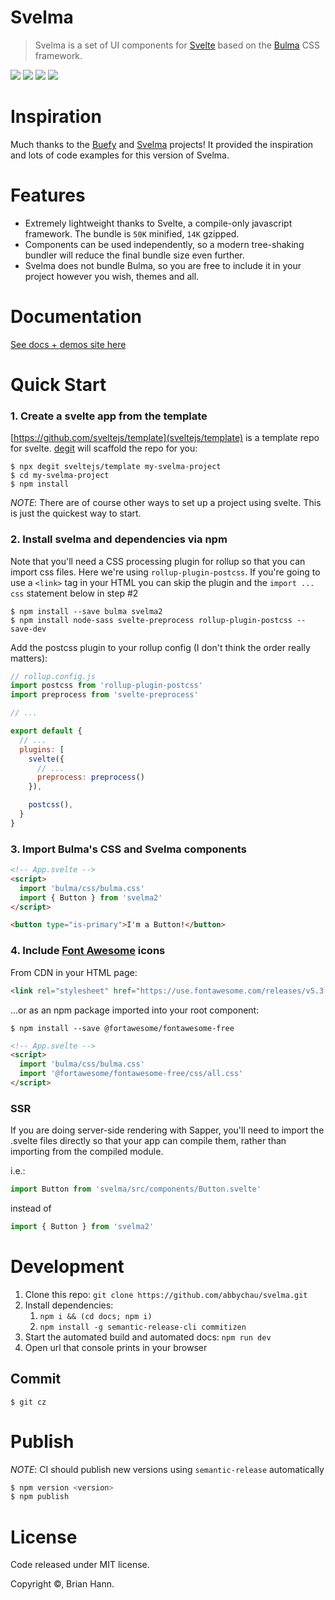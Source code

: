 # Svelma

> Svelma is a set of UI components for [Svelte](https://svelte.dev) based on the [Bulma](http://bulma.io) CSS framework.

<a href="https://www.npmjs.com/package/svelma"><img src="https://img.shields.io/npm/v/svelma.svg" /></a>
<a href="https://www.npmjs.com/package/svelma"><img src="https://img.shields.io/npm/l/svelma.svg" /></a>
<a href="https://bundlephobia.com/result?p=svelma"><img src="https://badgen.net/bundlephobia/minzip/svelma"></a>
<a href="https://travis-ci.com/abbychau/svelma"><img src="https://travis-ci.com/abbychau/svelma.svg?branch=master"></a>

<!-- <a href="https://circleci.com/gh/abbychau/svelma"><img src="https://img.shields.io/circleci/project/abbychau/svelma/svelma.svg?style=flat-square" /></a> -->
<!-- <a href="https://codecov.io/gh/svelma/svelma"><img src="https://img.shields.io/codecov/c/github/svelma/svelma.svg?style=flat-square" /></a> -->

# Inspiration

Much thanks to the [Buefy](https://buefy.org) and [Svelma](https://c0bra.github.io/svelma/) projects! It provided the inspiration and lots of code examples for this version of Svelma.

# Features

- Extremely lightweight thanks to Svelte, a compile-only javascript framework. The bundle is `50K` minified, `14K` gzipped.
- Components can be used independently, so a modern tree-shaking bundler will reduce the final bundle size even further.
- Svelma does not bundle Bulma, so you are free to include it in your project however you wish, themes and all.

# Documentation

[See docs + demos site here](https://abbychau.github.io/svelma2)

# Quick Start

### 1. Create a svelte app from the template

[https://github.com/sveltejs/template](sveltejs/template) is a template repo for svelte. [degit](https://www.npmjs.com/package/degit) will scaffold the repo for you:

    $ npx degit sveltejs/template my-svelma-project
    $ cd my-svelma-project
    $ npm install

_NOTE_: There are of course other ways to set up a project using svelte. This is just the quickest way to start.

### 2. Install svelma and dependencies via npm

Note that you'll need a CSS processing plugin for rollup so that you can import css files. Here we're using `rollup-plugin-postcss`. If you're going to use a
`<link>` tag in your HTML you can skip the plugin and the `import ... css` statement below in step #2

    $ npm install --save bulma svelma2
    $ npm install node-sass svelte-preprocess rollup-plugin-postcss --save-dev

Add the postcss plugin to your rollup config (I don't think the order really matters):

```js
// rollup.config.js
import postcss from 'rollup-plugin-postcss'
import preprocess from 'svelte-preprocess'

// ...

export default {
  // ...
  plugins: [
    svelte({
      // ...
      preprocess: preprocess()
    }),

    postcss(),
  }
}
```

### 3. Import Bulma's CSS and Svelma components

```html
<!-- App.svelte -->
<script>
  import 'bulma/css/bulma.css'
  import { Button } from 'svelma2'
</script>

<button type="is-primary">I'm a Button!</button>
```

### 4. Include [Font Awesome](https://fontawesome.com/) icons

From CDN in your HTML page:

```html
<link rel="stylesheet" href="https://use.fontawesome.com/releases/v5.3.1/css/all.css"></link>
```

...or as an npm package imported into your root component:

    $ npm install --save @fortawesome/fontawesome-free

```html
<!-- App.svelte -->
<script>
  import 'bulma/css/bulma.css'
  import '@fortawesome/fontawesome-free/css/all.css'
</script>
```

### SSR

If you are doing server-side rendering with Sapper, you'll need to import the .svelte files directly so that your app can compile them, rather than importing from the compiled module.

i.e.:

```js
import Button from 'svelma/src/components/Button.svelte'
```

instead of

```js
import { Button } from 'svelma2'
```

# Development

1. Clone this repo: `git clone https://github.com/abbychau/svelma.git`
2. Install dependencies:
   1. `npm i && (cd docs; npm i)`
   2. `npm install -g semantic-release-cli commitizen`
3. Start the automated build and automated docs: `npm run dev`
4. Open url that console prints in your browser

## Commit

    $ git cz

# Publish

_NOTE_: CI should publish new versions using `semantic-release` automatically

```bash
$ npm version <version>
$ npm publish
```

# License

Code released under MIT license.

Copyright &copy;, Brian Hann.
